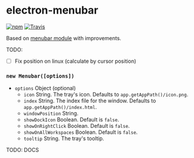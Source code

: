 # electron-menubar

[![npm](https://img.shields.io/npm/v/electron-menubar.svg?style=flat-square)](https://www.npmjs.com/package/electron-menubar)
[![Travis](https://img.shields.io/travis/hacdias/electron-menubar.svg?style=flat-square)](https://travis-ci.org/hacdias/electron-menubar)

Based on [menubar module](https://github.com/maxogden/menubar) with improvements.

TODO:

- [ ] Fix position on linux (calculate by cursor position)

### `new Menubar([options])`

- `options` Object (optional)
    - `icon` String. The tray's icon. Defaults to `app.getAppPath()/icon.png`.
    - `index` String. The index file for the window. Defaults to `app.getAppPath()/index.html`.
    - `windowPosition` String.
    - `showDockIcon` Boolean. Default is `false`.
    - `showOnRightClick` Boolean. Default is `false`.
    - `showOnAllWorkspaces` Boolean. Default is `false`.
    - `tooltip` String. The tray's tooltip.

TODO: DOCS
